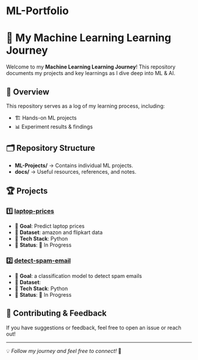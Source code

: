 # ML-Portfolio
# 🚀 My Machine Learning Learning Journey

Welcome to my **Machine Learning Learning Journey**! This repository documents my projects and key learnings as I dive deep into ML & AI.

## 📌 Overview
This repository serves as a log of my learning process, including:
- 🏗️ Hands-on ML projects
- 📊 Experiment results & findings

## 🗂️ Repository Structure

- **ML-Projects/** → Contains individual ML projects.
- **docs/** → Useful resources, references, and notes.


## 🏆 Projects
### 1️⃣ [laptop-prices](link-to-folder)
- 🔹 **Goal**: Predict laptop prices
- 🔹 **Dataset**: amazon and flipkart data
- 🔹 **Tech Stack**: Python
- 🔹 **Status**: 🚧 In Progress

### 2️⃣ [detect-spam-email](link-to-folder)
- 🔹 **Goal**: a classification model to detect spam emails
- 🔹 **Dataset**: 
- 🔹 **Tech Stack**: Python
- 🔹 **Status**: 🚧 In Progress

## 🤝 Contributing & Feedback
If you have suggestions or feedback, feel free to open an issue or reach out!

---

💡 *Follow my journey and feel free to connect!* 🚀
